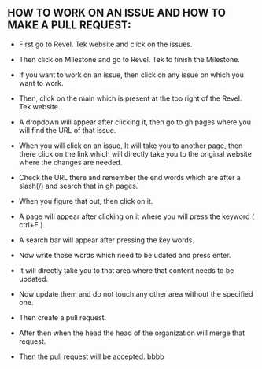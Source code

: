 ## HOW TO WORK ON AN ISSUE AND HOW TO MAKE A PULL REQUEST:

* First go to Revel. Tek website and click on the issues.

* Then click on Milestone and go to Revel. Tek to finish the Milestone.

* If you want to work on an issue, then click on any issue on which you want to work.

* Then, click on the main which is present at the top right of the Revel. Tek website.

* A dropdown will appear after clicking it, then go to gh pages where you will find the URL of that issue.

* When you will click on an issue, It will take you to another page, then there click on the link which will directly take you to the original website where the changes 
are needed.

* Check the URL there and remember the end words which are after a slash(/) and search that in gh pages.

* When you figure that out, then click on it.

* A page will appear after clicking on it where you will press the keyword ( ctrl+F ).

* A search bar will appear after pressing the key words.

* Now write those words which need to be udated and press enter.

* It will directly take you to that area where that content needs to be updated.

* Now update them and do not touch any other area without the specified one.

* Then create a pull request.

* After then when the head the head of the organization will merge that request. 

* Then the pull request will be accepted.
bbbb
